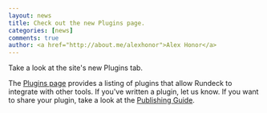 ```yaml
---
layout: news
title: Check out the new Plugins page.
categories: [news]
comments: true
author: <a href="http://about.me/alexhonor">Alex Honor</a>
---
```


<p>Take a look at the site's new Plugins tab.</p>
<p>
The <a alt="Plugins" href="/plugins">Plugins page</a> 
provides a listing of plugins that allow Rundeck 
to integrate with other tools. If you've written
a plugin, let us know. If you want to share your plugin,
take a look at the <a href="/plugins/guide.html">Publishing Guide</a>.
</p>
